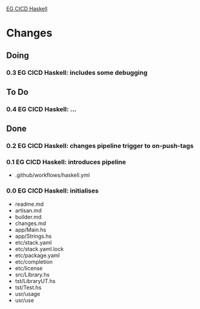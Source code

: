 [EG CICD Haskell](readMe.md)



# Changes


## Doing

### 0.3 EG CICD Haskell: includes some debugging


## To Do

### 0.4 EG CICD Haskell: ...


## Done

### 0.2 EG CICD Haskell: changes pipeline trigger to on-push-tags

### 0.1 EG CICD Haskell: introduces pipeline
* .github/workflows/haskell.yml

### 0.0 EG CICD Haskell: initialises
* readme.md
* artisan.md
* builder.md
* changes.md
* app/Main.hs
* app/Strings.hs
* etc/stack.yaml
* etc/stack.yaml.lock
* etc/package.yaml
* etc/completion
* etc/license
* src/Library.hs
* tst/LibraryUT.hs
* tst/Test.hs
* usr/usage
* usr/use
